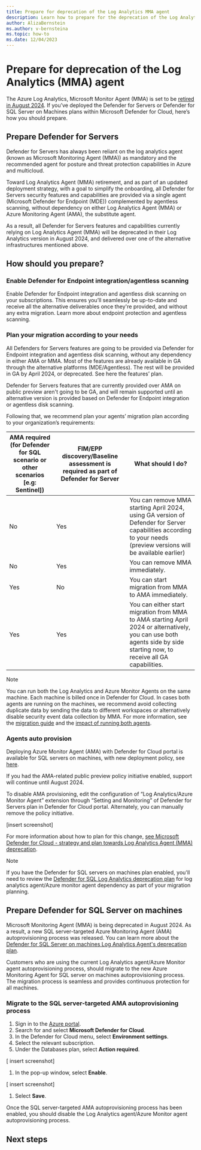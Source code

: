 ```yaml
---
title: Prepare for deprecation of the Log Analytics MMA agent 
description: Learn how to prepare for the deprecation of the Log Analytics MMA agent in Microsoft Defender for Cloud
author: AlizaBernstein
ms.author: v-bernsteina
ms.topic: how-to
ms.date: 12/04/2023
---
```


# Prepare for deprecation of the Log Analytics (MMA) agent

The Azure Log Analytics, Microsoft Monitor Agent (MMA) is set to be [retired in August 2024](upcoming-changes.md#defender-for-cloud-plan-and-strategy-for-the-log-analytics-agent-deprecation). If you’ve deployed the Defender for Servers or Defender for SQL Server on Machines plans within Microsoft Defender for Cloud, here’s how you should prepare.

## Prepare Defender for Servers

Defender for Servers has always been reliant on the log analytics agent (known as Microsoft Monitoring Agent (MMA)) as mandatory and the recommended agent for posture and threat protection capabilities in Azure and multicloud.

Toward Log Analytics Agent (MMA) retirement, and as part of an updated deployment strategy, with a goal to simplify the onboarding, all Defender for Servers security features and capabilities are provided via a single agent (Microsoft Defender for Endpoint (MDE)) complemented by agentless scanning, without dependency on either Log Analytics Agent (MMA) or Azure Monitoring Agent (AMA), the substitute agent.  

As a result, all Defender for Servers features and capabilities currently relying on Log Analytics Agent (MMA) will be deprecated in their Log Analytics version in August 2024, and delivered over one of the alternative infrastructures mentioned above.

## How should you prepare?  

### Enable Defender for Endpoint integration/agentless scanning

Enable Defender for Endpoint integration and agentless disk scanning on your subscriptions. This ensures you’ll seamlessly be up-to-date and receive all the alternative deliverables once they're provided, and without any extra migration. Learn more about endpoint protection and agentless scanning. 

### Plan your migration according to your needs

All Defenders for Servers features are going to be provided via Defender for Endpoint integration and agentless disk scanning, without any dependency in either AMA or MMA.  Most of the features are already available in GA through the alternative platforms (MDE/Agentless). The rest will be provided in GA by April 2024, or deprecated. See here the features’ plan. 

Defender for Servers features that are currently provided over AMA on public preview aren't going to be GA, and will remain supported until an alternative version is provided based on Defender for Endpoint integration or agentless disk scanning.

Following that, we recommend plan your agents’ migration plan according to your organization’s requirements:  

| AMA required (for Defender for SQL scenario or other scenarios [e.g: Sentinel])| FIM/EPP discovery/Baseline assessment is required as part of Defender for Server | What should I do? |
|-----|-----|-----|
| No | Yes | You can remove MMA starting April 2024, using GA version of Defender for Server capabilities according to your needs (preview versions will be available earlier) |
| No | Yes | You can remove MMA immediately. |
| Yes | No | You can start migration from MMA to AMA immediately. |
| Yes | Yes | You can either start migration from MMA to AMA starting April 2024 or alternatively, you can use both agents side by side starting now, to receive all GA capabilities. |

> [!NOTE]
> You can run both the Log Analytics and Azure Monitor Agents on the same machine. Each machine is billed once in Defender for Cloud. In cases both agents are running on the machines, we recommend avoid collecting duplicate data by sending the data to different workspaces or alternatively disable security event data collection by MMA. For more information, see the [migration guide](/azure/azure-monitor/agents/azure-monitor-agent-migration) and the [impact of running both agents](auto-deploy-azure-monitoring-agent.md#impact-of-running-with-both-the-log-analytics-and-azure-monitor-agents).

### Agents auto provision

Deploying Azure Monitor Agent (AMA) with Defender for Cloud portal is available for SQL servers on machines, with new deployment policy, see [here](defender-for-sql-autoprovisioning.md).

If you had the AMA-related public preview policy initiative enabled, support will continue until August 2024.  

To disable AMA provisioning, edit the configuration of “Log Analytics/Azure Monitor Agent” extension through “Setting and Monitoring” of Defender for Servers plan in Defender for Cloud portal. Alternately, you can manually remove the policy initiative. 

[insert screenshot]

For more information about how to plan for this change, [see Microsoft Defender for Cloud - strategy and plan towards Log Analytics Agent (MMA) deprecation](https://techcommunity.microsoft.com/t5/microsoft-defender-for-cloud/microsoft-defender-for-cloud-strategy-and-plan-towards-log/ba-p/3883341).

> [!NOTE]
>
If you have the Defender for SQL servers on machines plan enabled, you'll need to review the [Defender for SQL Log Analytics deprecation plan](defender-for-sql-autoprovisioning.md) for log analytics agent/Azure monitor agent dependency as part of your migration planning.

## Prepare Defender for SQL Server on machines

Microsoft Monitoring Agent (MMA) is being deprecated in August 2024. As a result, a new SQL server-targeted Azure Monitoring Agent (AMA) autoprovisioning process was released. You can learn more about the [Defender for SQL Server on machines Log Analytics Agent's deprecation plan](upcoming-changes.md#defender-for-sql-server-on-machines). 

Customers who are using the current Log Analytics agent/Azure Monitor agent autoprovisioning process, should migrate to the new Azure Monitoring Agent for SQL server on machines autoprovisioning process. The migration process is seamless and provides continuous protection for all machines.

### Migrate to the SQL server-targeted AMA autoprovisioning process

1. Sign in to the [Azure portal](https://portal.azure.com/).
1. Search for and select **Microsoft Defender for Cloud**.
1. In the Defender for Cloud menu, select **Environment settings**.
1. Select the relevant subscription.
1. Under the Databases plan, select **Action required**.

[ insert screenshot]

1. In the pop-up window, select **Enable**.

[ insert screenshot]

1. Select **Save**.

Once the SQL server-targeted AMA autoprovisioning process has been enabled, you should disable the Log Analytics agent/Azure Monitor agent autoprovisioning process.

## Next steps
